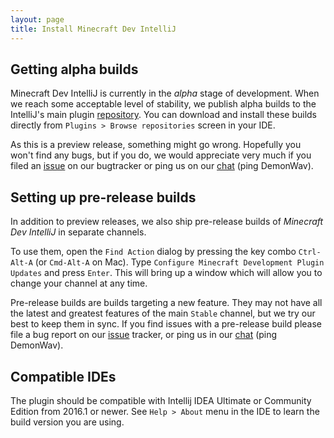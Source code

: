 ```yaml
---
layout: page
title: Install Minecraft Dev IntelliJ
---
```


## Getting alpha builds

Minecraft Dev IntelliJ is currently in the _alpha_ stage of development. When we reach some acceptable level of
stability, we publish alpha builds to the IntelliJ's main plugin [repository](https://plugins.jetbrains.com/plugin/8327).
You can download and install these builds directly from `Plugins > Browse repositories` screen in your IDE.

As this is a preview release, something might go wrong. Hopefully you won't find any bugs, but if you do, we would
appreciate very much if you filed an [issue](https://github.com/DemonWav/MinecraftDevIntelliJ/issues)
on our bugtracker or ping us on our [chat](https://paperchat.emc.gs) (ping DemonWav).

## Setting up pre-release builds

In addition to preview releases, we also ship pre-release builds of _Minecraft Dev IntelliJ_ in separate channels.

To use them, open the `Find Action` dialog by pressing the key combo `Ctrl-Alt-A` (or `Cmd-Alt-A` on Mac). Type
`Configure Minecraft Development Plugin Updates` and press `Enter`. This will bring up a window which will allow you
to change your channel at any time.

Pre-release builds are builds targeting a new feature. They may not have all the latest and greatest features of the
main `Stable` channel, but we try our best to keep them in sync. If you find issues with a pre-release build please
file a bug report on our [issue](https://github.com/DemonWav/MinecraftDevIntelliJ/issues) tracker, or ping us in our
[chat](https://paperchat.emc.gs) (ping DemonWav).

## Compatible IDEs

The plugin should be compatible with Intellij IDEA Ultimate or Community Edition from 2016.1 or newer.
See `Help > About` menu in the IDE to learn the build version you are using.
